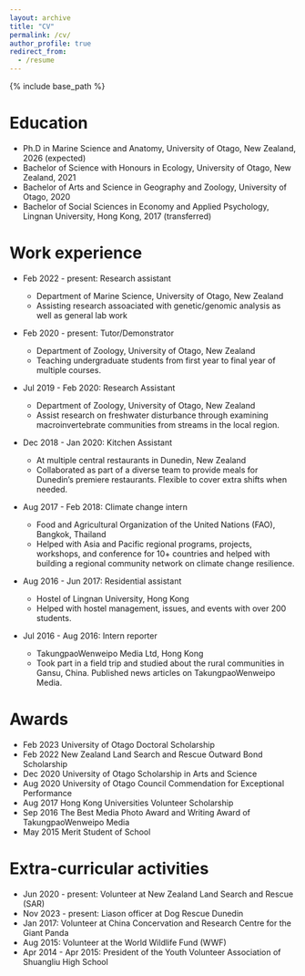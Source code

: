 ```yaml
---
layout: archive
title: "CV"
permalink: /cv/
author_profile: true
redirect_from:
  - /resume
---
```


{% include base_path %}

Education
======
* Ph.D in Marine Science and Anatomy, University of Otago, New Zealand, 2026 (expected)
* Bachelor of Science with Honours in Ecology, University of Otago, New Zealand, 2021
* Bachelor of Arts and Science in Geography and Zoology, University of Otago, 2020
* Bachelor of Social Sciences in Economy and Applied Psychology, Lingnan University, Hong Kong, 2017 (transferred)

Work experience
======
* Feb 2022 - present: Research assistant
  * Department of Marine Science, University of Otago, New Zealand
  * Assisting research assoaciated with genetic/genomic analysis as well as general lab work

* Feb 2020 - present: Tutor/Demonstrator
  * Department of Zoology, University of Otago, New Zealand
  * Teaching undergraduate students from first year to final year of multiple courses.

* Jul 2019 - Feb 2020: Research Assistant
  * Department of Zoology, University of Otago, New Zealand
  * Assist research on freshwater disturbance through examining macroinvertebrate communities from streams in the local region.

* Dec 2018 - Jan 2020: Kitchen Assistant
  * At multiple central restaurants in Dunedin, New Zealand
  * Collaborated as part of a diverse team to provide meals for Dunedin’s premiere restaurants. Flexible to cover extra shifts when needed.
 
* Aug 2017 - Feb 2018: Climate change intern
  * Food and Agricultural Organization of the United Nations (FAO), Bangkok, Thailand
  * Helped with Asia and Pacific regional programs, projects, workshops, and conference for 10+ countries and helped with building a regional community network on climate change resilience.

* Aug 2016 - Jun 2017: Residential assistant
  * Hostel of Lingnan University, Hong Kong
  * Helped with hostel management, issues, and events with over 200 students.
    
* Jul 2016 - Aug 2016: Intern reporter
  * TakungpaoWenweipo Media Ltd, Hong Kong
  * Took part in a field trip and studied about the rural communities in Gansu, China. Published news articles on TakungpaoWenweipo Media.
    
Awards
======
* Feb 2023 University of Otago Doctoral Scholarship
* Feb 2022 New Zealand Land Search and Rescue Outward Bond Scholarship
* Dec 2020 University of Otago Scholarship in Arts and Science
* Aug 2020 University of Otago Council Commendation for Exceptional Performance
* Aug 2017 Hong Kong Universities Volunteer Scholarship
* Sep 2016 The Best Media Photo Award and Writing Award of TakungpaoWenweipo Media
* May 2015 Merit Student of School

Extra-curricular activities
======
* Jun 2020 - present: Volunteer at New Zealand Land Search and Rescue (SAR)
* Nov 2023 - present: Liason officer at Dog Rescue Dunedin
* Jan 2017: Volunteer at China Concervation and Research Centre for the Giant Panda
* Aug 2015: Volunteer at the World Wildlife Fund (WWF)
* Apr 2014 - Apr 2015: President of the Youth Volunteer Association of Shuangliu High School
